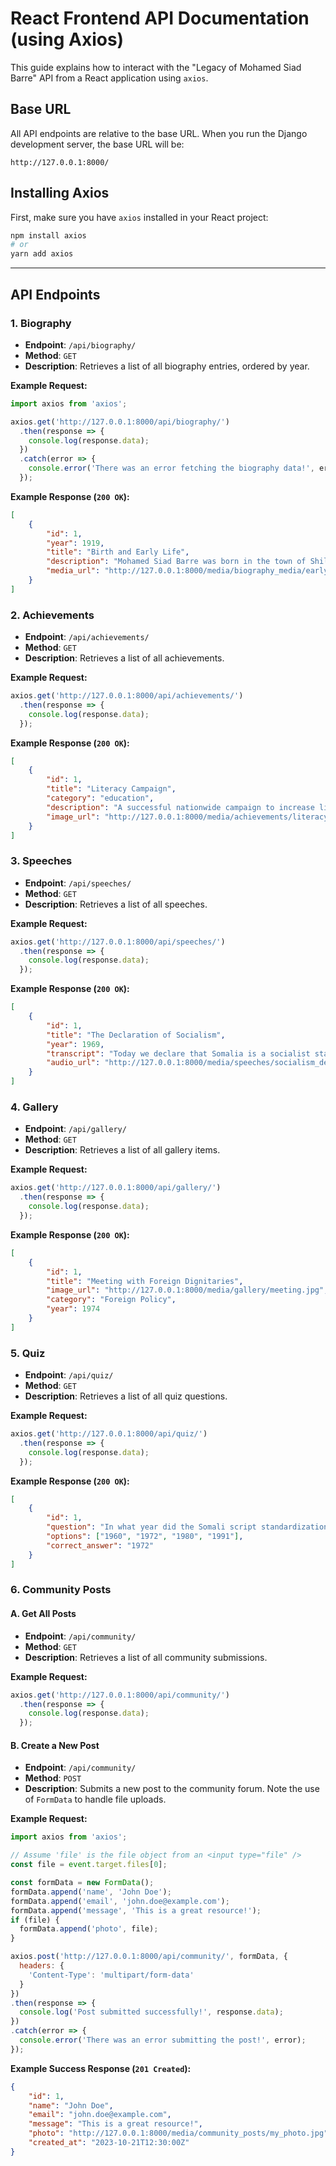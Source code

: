 # React Frontend API Documentation (using Axios)

This guide explains how to interact with the "Legacy of Mohamed Siad Barre" API from a React application using `axios`.

## Base URL

All API endpoints are relative to the base URL. When you run the Django development server, the base URL will be:

```
http://127.0.0.1:8000/
```

## Installing Axios

First, make sure you have `axios` installed in your React project:

```bash
npm install axios
# or
yarn add axios
```

---

## API Endpoints

### 1. Biography

- **Endpoint**: `/api/biography/`
- **Method**: `GET`
- **Description**: Retrieves a list of all biography entries, ordered by year.

**Example Request:**
```javascript
import axios from 'axios';

axios.get('http://127.0.0.1:8000/api/biography/')
  .then(response => {
    console.log(response.data);
  })
  .catch(error => {
    console.error('There was an error fetching the biography data!', error);
  });
```

**Example Response (`200 OK`):**
```json
[
    {
        "id": 1,
        "year": 1919,
        "title": "Birth and Early Life",
        "description": "Mohamed Siad Barre was born in the town of Shilavo, Ogaden...",
        "media_url": "http://127.0.0.1:8000/media/biography_media/early_life.jpg"
    }
]
```

### 2. Achievements

- **Endpoint**: `/api/achievements/`
- **Method**: `GET`
- **Description**: Retrieves a list of all achievements.

**Example Request:**
```javascript
axios.get('http://127.0.0.1:8000/api/achievements/')
  .then(response => {
    console.log(response.data);
  });
```

**Example Response (`200 OK`):**
```json
[
    {
        "id": 1,
        "title": "Literacy Campaign",
        "category": "education",
        "description": "A successful nationwide campaign to increase literacy...",
        "image_url": "http://127.0.0.1:8000/media/achievements/literacy_campaign.jpg"
    }
]
```

### 3. Speeches

- **Endpoint**: `/api/speeches/`
- **Method**: `GET`
- **Description**: Retrieves a list of all speeches.

**Example Request:**
```javascript
axios.get('http://127.0.0.1:8000/api/speeches/')
  .then(response => {
    console.log(response.data);
  });
```

**Example Response (`200 OK`):**
```json
[
    {
        "id": 1,
        "title": "The Declaration of Socialism",
        "year": 1969,
        "transcript": "Today we declare that Somalia is a socialist state...",
        "audio_url": "http://127.0.0.1:8000/media/speeches/socialism_declaration.mp3"
    }
]
```

### 4. Gallery

- **Endpoint**: `/api/gallery/`
- **Method**: `GET`
- **Description**: Retrieves a list of all gallery items.

**Example Request:**
```javascript
axios.get('http://127.0.0.1:8000/api/gallery/')
  .then(response => {
    console.log(response.data);
  });
```

**Example Response (`200 OK`):**
```json
[
    {
        "id": 1,
        "title": "Meeting with Foreign Dignitaries",
        "image_url": "http://127.0.0.1:8000/media/gallery/meeting.jpg",
        "category": "Foreign Policy",
        "year": 1974
    }
]
```

### 5. Quiz

- **Endpoint**: `/api/quiz/`
- **Method**: `GET`
- **Description**: Retrieves a list of all quiz questions.

**Example Request:**
```javascript
axios.get('http://127.0.0.1:8000/api/quiz/')
  .then(response => {
    console.log(response.data);
  });
```

**Example Response (`200 OK`):**
```json
[
    {
        "id": 1,
        "question": "In what year did the Somali script standardization occur?",
        "options": ["1960", "1972", "1980", "1991"],
        "correct_answer": "1972"
    }
]
```

### 6. Community Posts

#### A. Get All Posts
- **Endpoint**: `/api/community/`
- **Method**: `GET`
- **Description**: Retrieves a list of all community submissions.

**Example Request:**
```javascript
axios.get('http://127.0.0.1:8000/api/community/')
  .then(response => {
    console.log(response.data);
  });
```

#### B. Create a New Post
- **Endpoint**: `/api/community/`
- **Method**: `POST`
- **Description**: Submits a new post to the community forum. Note the use of `FormData` to handle file uploads.

**Example Request:**
```javascript
import axios from 'axios';

// Assume 'file' is the file object from an <input type="file" />
const file = event.target.files[0]; 

const formData = new FormData();
formData.append('name', 'John Doe');
formData.append('email', 'john.doe@example.com');
formData.append('message', 'This is a great resource!');
if (file) {
  formData.append('photo', file);
}

axios.post('http://127.0.0.1:8000/api/community/', formData, {
  headers: {
    'Content-Type': 'multipart/form-data'
  }
})
.then(response => {
  console.log('Post submitted successfully!', response.data);
})
.catch(error => {
  console.error('There was an error submitting the post!', error);
});
```

**Example Success Response (`201 Created`):**
```json
{
    "id": 1,
    "name": "John Doe",
    "email": "john.doe@example.com",
    "message": "This is a great resource!",
    "photo": "http://127.0.0.1:8000/media/community_posts/my_photo.jpg",
    "created_at": "2023-10-21T12:30:00Z"
}
```
